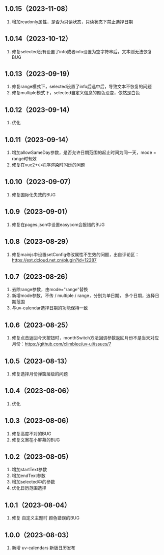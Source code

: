 ## 1.0.15（2023-11-08）
1. 增加readonly属性，是否为只读状态，只读状态下禁止选择日期
## 1.0.14（2023-10-12）
1. 修复selected没有设置了info或者info设置为空字符串后，文本则无法恢复BUG
## 1.0.13（2023-09-19）
1. 修复range模式下，selected设置了info后选中后，导致文本不恢复的问题
2. 修复multiple模式下，selected自定义信息的颜色没变，依然是白色
## 1.0.12（2023-09-14）
1. 优化
## 1.0.11（2023-09-14）
1. 增加allowSameDay参数，是否允许日期范围的起止时间为同一天，mode = range时有效
2. 修复在vue2+小程序渲染时闪烁的问题
## 1.0.10（2023-09-07）
1. 修复国际化失效的BUG
## 1.0.9（2023-09-01）
1. 修复在pages.json中设置easycom会报错的BUG
## 1.0.8（2023-08-29）
1. 修复mainjs中设置setConfig修改属性不生效的问题，出自评论区：https://ext.dcloud.net.cn/plugin?id=12287
## 1.0.7（2023-08-26）
1. 去除range参数，由mode="range"替换
2. 新增mode参数，不传 / multiple / range，分别为单日期， 多个日期，选择日期范围
3. 与uv-calendar选择日期的功能保持一致
## 1.0.6（2023-08-25）
1. 修复点击返回今天按钮时，monthSwitch方法回调参数返回月份不是当天对应月份：https://github.com/climblee/uv-ui/issues/7
## 1.0.5（2023-08-13）
1. 修复选择月份弹窗层级的问题
## 1.0.4（2023-08-06）
1. 优化
## 1.0.3（2023-08-06）
1. 修复高度不对的BUG
2. 修复文案在小屏幕的BUG
## 1.0.2（2023-08-05）
1. 增加startText参数
2. 增加endText参数
3. 增加selected中的参数
4. 优化日历范围选择
## 1.0.1（2023-08-04）
1. 修复 自定义主题时 颜色错误的BUG
## 1.0.0（2023-08-03）
1. 新增 uv-calendars 新版日历发布
